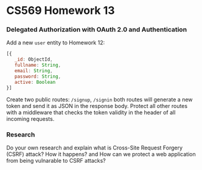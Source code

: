 # CS569 Homework 13
### Delegated Authorization with OAuth 2.0 and Authentication
Add a new `user` entity to Homework 12:
```javascript
[{ 
   _id: ObjectId, 
   fullname: String, 
   email: String, 
   password: String, 
   active: Boolean
}]
```
Create two public routes: `/signup`, `/signin` both routes will generate a new token and send it as JSON in the response body.
Protect all other routes with a middleware that checks the token validity in the header of all incoming requests.
### Research
Do your own research and explain what is Cross-Site Request Forgery (CSRF) attack? How it happens? and How can we protect a web application from being vulnarable to CSRF attacks?
